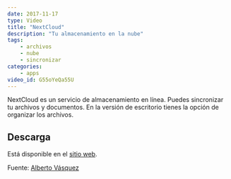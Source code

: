```yaml
---
date: 2017-11-17
type: Video
title: "NextCloud"
description: "Tu almacenamiento en la nube"
tags:
    - archivos
    - nube
    - sincronizar
categories:
    - apps
video_id: G55oYeQa55U
---
```


NextCloud es un servicio de almacenamiento en línea. Puedes sincronizar tu archivos y documentos. En la versión de escritorio tienes la opción de organizar los archivos.

## Descarga

Está disponible en el [sitio web](https://nextcloud.com/install/#install-clients).


Fuente: [Alberto Vásquez](https://www.youtube.com/channel/UCGfNr7wn8ceIrTwslLePyew)
